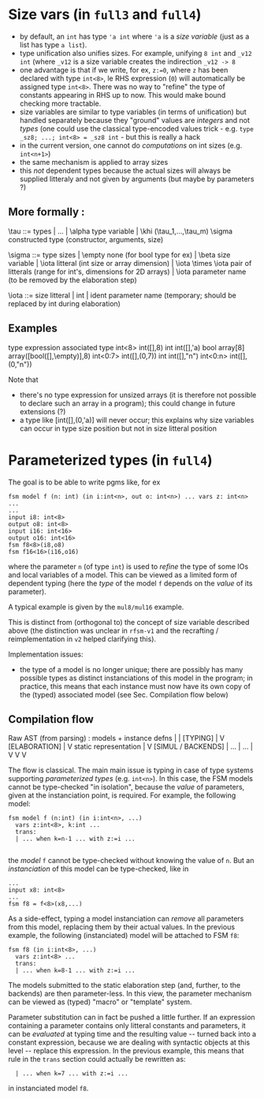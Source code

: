 Size vars (in `full3` and `full4`)
==================================
   - by default, an `int` has type `'a int` where `'a` is a _size variable_ (just as a list has type `a list`). 
   - type unification also unifies sizes. For example, unifying `8 int` and `_v12 int` (where `_v12`
     is a size variable creates the indirection `_v12 -> 8`
   - one advantage is that if we write, for ex, `z:=0`, where `z` has been declared with type
     `int<8>`, le RHS expression (`0`) will automatically be assigned type `int<8>`. There was no
     way to "refine" the type of constants appearing in RHS up to now. This would make bound
     checking more tractable.
   - size variables are similar to type variables (in terms of unification) but handled separately
     because they "ground" values are _integers_ and not _types_ (one could use the classical
     type-encoded values trick - e.g. `type _sz8; ...; int<8> = _sz8 int` - but this is really a
     hack
   - in the current version, one cannot do _computations_ on int sizes (e.g. `int<n+1>`)
   - the same mechanism is applied to array sizes
   - this _not_ dependent types because the actual sizes will always be supplied litteraly and not
     given by arguments (but maybe by parameters ?)

More formally :
-------------

\tau ::=                                    types
       | ...
       | \alpha                             type variable
       | \khi (\tau_1,...,\tau_m) \sigma    constructed type (constructor, arguments, size)

\sigma ::=                                  type sizes
       | \empty                             none (for bool type for ex)
       | \beta                              size variable
       | \iota                              litteral (int size or array dimension)
       | \iota \times \iota                 pair of litterals (range for int's, dimensions for 2D arrays)
       | \iota                              parameter name (to be removed by the elaboration step)

\iota ::=                                  size litteral
       | int
       | ident                             parameter name (temporary; should be replaced by int during elaboration) 

Examples
--------

type expression                   associated type
int<8>                            int([],8)
int                               int([],'a)
bool array[8]                     array([bool([],\empty)],8)
int<0:7>                          int([],(0,7))
int<n>                            int([],"n")
int<0:n>                          int([],(0,"n"))

Note that 
- there's no type expression for unsized arrays (it is therefore not possible to declare such an
  array in a program); this could change in future extensions (?)
- a type like [int([],(0,'a)] will never occur; this explains why size variables can occur in type
  size position but not in size litteral position

Parameterized types (in `full4`)
================================

The goal is to be able to write pgms like, for ex
```
fsm model f (n: int) (in i:int<n>, out o: int<n>) ... vars z: int<n> ... 
...
input i8: int<8>
output o8: int<8>
input i16: int<16>
output o16: int<16>
fsm f8<8>(i8,o8)
fsm f16<16>(i16,o16)
```
where the parameter `n` (of type `int`) is used to _refine_ the type of some IOs and local variables
of a model.
This can be viewed as a limited form of dependent typing (here the _type_ of the model `f` depends on
the _value_ of its parameter). 

A typical example is given by the `mul8/mul16` example.

This is distinct from (orthogonal to) the concept of size variable described above (the distinction
was unclear in `rfsm-v1` and the recrafting / reimplementation in `v2` helped clarifying this).

Implementation issues:

- the type of a model is no longer unique; there are possibly has many possible types as distinct
  instanciations of this model in the program; in practice, this means that each instance must now
  have its own copy of the (typed) associated model (see Sec. Compilation flow below)
  
Compilation flow
----------------

Raw AST (from parsing) : models + instance defns
         |
         |
     [TYPING] 
         |
         V
   [ELABORATION]
         |
         V
  static representation
         |
         V 
   [SIMUL / BACKENDS] 
     | ... |  ... |
     V     V      V

The flow is classical. The main main issue is typing in case of type systems supporting
_parameterized types_ (e.g. `int<n>`). In this case, the FSM models cannot be type-checked "in
isolation", because the _value_ of parameters, given at the instanciation point, is required.
For example, the following model:
```
fsm model f (n:int) (in i:int<n>, ...)
  vars z:int<8>, k:int ...
  trans: 
  | ... when k=n-1 ... with z:=i ...
  
```
the _model_ `f` cannot be type-checked without knowing the value of `n`.
But an _instanciation_ of this model can be type-checked, like in
```
...
input x8: int<8>
...
fsm f8 = f<8>(x8,...)
```

As a side-effect, typing a model instanciation can _remove_ all parameters from this model, replacing
them by their actual values. In the previous example, the following (instanciated) model will be
attached to FSM `f8`:
```
fsm f8 (in i:int<8>, ...)
  vars z:int<8> ...
  trans: 
  | ... when k=8-1 ... with z:=i ...
```

The models submitted to the static elaboration step (and, further, to the backends) are then 
parameter-less. In this view, the parameter mechanism can be viewed as (typed) "macro" or "template"
system.

Parameter substitution can in fact be pushed a little further. If an expression containing a parameter
contains only litteral constants and parameters, it can be _evaluated_ at typing time and the resulting
value -- turned back into a constant expression, because we are dealing with syntactic objects at
this level -- replace this expression.
In the previous example, this means that rule in the `trans` section could actually be rewritten as:
```
  | ... when k=7 ... with z:=i ...
```
in instanciated model `f8`.





